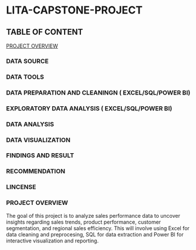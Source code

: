 # LITA-CAPSTONE-PROJECT
## TABLE OF CONTENT
[PROJECT OVERVIEW](project-overview)
### DATA SOURCE
### DATA TOOLS
### DATA PREPARATION AND CLEANINGN ( EXCEL/SQL/POWER BI)
### EXPLORATORY DATA ANALYSIS ( EXCEL/SQL/POWER BI)
### DATA ANALYSIS
### DATA VISUALIZATION
### FINDINGS AND RESULT
### RECOMMENDATION
### LINCENSE


### PROJECT OVERVIEW 
The goal of this project is to analyze sales performance data to uncover insights regarding sales trends, product performance, customer segmentation, and regional sales efficiency. This will involve using  Excel for data cleaning and preprocesing, SQL for data extraction and Power BI for interactive visualization and reporting.

